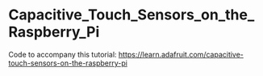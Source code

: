 # Capacitive_Touch_Sensors_on_the_Raspberry_Pi

Code to accompany this tutorial:
https://learn.adafruit.com/capacitive-touch-sensors-on-the-raspberry-pi
